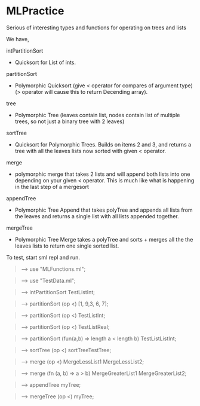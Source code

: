MLPractice
==========

Serious of interesting types and functions for operating on trees and lists

We have,

intPartitionSort

- Quicksort for List of ints. 

partitionSort

- Polymorphic Quicksort (give < operator for compares of argument type) (> operator will cause this to return Decending array). 

tree

- Polymorphic Tree (leaves contain list, nodes contain list of multiple trees, so not just a binary tree with 2 leaves) 

sortTree

- Quicksort for Polymorphic Trees.  Builds on items 2 and 3, and returns a tree with all the leaves lists now sorted with given < operator.

merge

- polymorphic merge that takes 2 lists and will append both lists into one depending on your given < operator.  This is much like what is happening in the last step of a mergesort

appendTree

- Polymorphic Tree Append that takes polyTree and appends all lists from the leaves and returns a single list with all lists appended together.

mergeTree

- Polymorphic Tree Merge takes a polyTree and sorts + merges all the the leaves lists to return one single sorted list.


To test, start sml repl and run.

> --> use "MLFunctions.ml";

> --> use "TestData.ml";

> --> intPartitionSort TestListInt;

> --> partitionSort (op <) [1, 9,3, 6, 7];

> --> partitionSort (op <) TestListInt;

> --> partitionSort (op <) TestListReal;

> --> partitionSort (fun(a,b) => length a < length b) TestListListInt;

> --> sortTree (op <) sortTreeTestTree;

> --> merge (op <) MergeLessList1 MergeLessList2;

> --> merge (fn (a, b) => a > b) MergeGreaterList1 MergeGreaterList2;

> --> appendTree myTree;

> --> mergeTree (op <) myTree;

